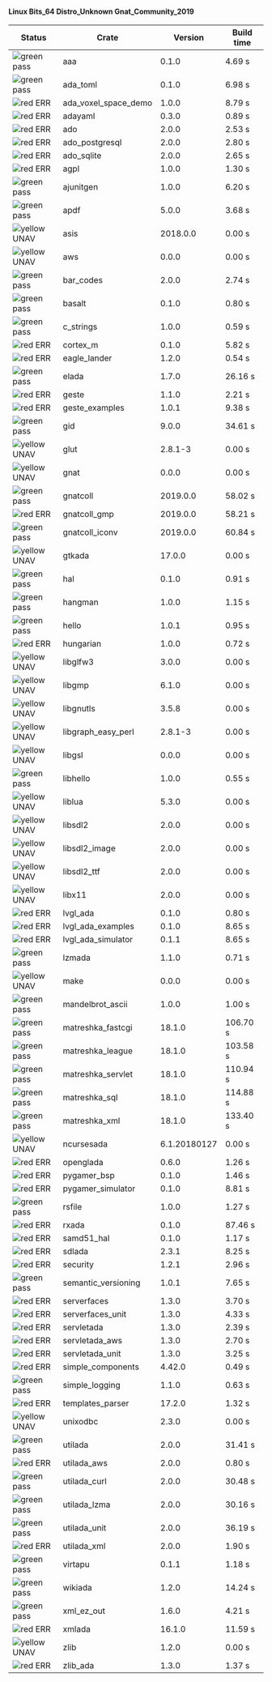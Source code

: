 #### Linux Bits_64 Distro_Unknown Gnat_Community_2019

| Status | Crate | Version | Build time |
| --- | --- | --- | --- |
|![green](https://placehold.it/8/00aa00/000000?text=+) pass | aaa | 0.1.0 |  4.69 s |
|![green](https://placehold.it/8/00aa00/000000?text=+) pass | ada_toml | 0.1.0 |  6.98 s |
|![red](https://placehold.it/8/ff0000/000000?text=+) ERR  | ada_voxel_space_demo | 1.0.0 |  8.79 s |
|![red](https://placehold.it/8/ff0000/000000?text=+) ERR  | adayaml | 0.3.0 |  0.89 s |
|![red](https://placehold.it/8/ff0000/000000?text=+) ERR  | ado | 2.0.0 |  2.53 s |
|![red](https://placehold.it/8/ff0000/000000?text=+) ERR  | ado_postgresql | 2.0.0 |  2.80 s |
|![red](https://placehold.it/8/ff0000/000000?text=+) ERR  | ado_sqlite | 2.0.0 |  2.65 s |
|![red](https://placehold.it/8/ff0000/000000?text=+) ERR  | agpl | 1.0.0 |  1.30 s |
|![green](https://placehold.it/8/00aa00/000000?text=+) pass | ajunitgen | 1.0.0 |  6.20 s |
|![green](https://placehold.it/8/00aa00/000000?text=+) pass | apdf | 5.0.0 |  3.68 s |
|![yellow](https://placehold.it/8/ffbb00/000000?text=+) UNAV | asis | 2018.0.0 |  0.00 s |
|![yellow](https://placehold.it/8/ffbb00/000000?text=+) UNAV | aws | 0.0.0 |  0.00 s |
|![green](https://placehold.it/8/00aa00/000000?text=+) pass | bar_codes | 2.0.0 |  2.74 s |
|![green](https://placehold.it/8/00aa00/000000?text=+) pass | basalt | 0.1.0 |  0.80 s |
|![green](https://placehold.it/8/00aa00/000000?text=+) pass | c_strings | 1.0.0 |  0.59 s |
|![red](https://placehold.it/8/ff0000/000000?text=+) ERR  | cortex_m | 0.1.0 |  5.82 s |
|![red](https://placehold.it/8/ff0000/000000?text=+) ERR  | eagle_lander | 1.2.0 |  0.54 s |
|![green](https://placehold.it/8/00aa00/000000?text=+) pass | elada | 1.7.0 |  26.16 s |
|![red](https://placehold.it/8/ff0000/000000?text=+) ERR  | geste | 1.1.0 |  2.21 s |
|![red](https://placehold.it/8/ff0000/000000?text=+) ERR  | geste_examples | 1.0.1 |  9.38 s |
|![green](https://placehold.it/8/00aa00/000000?text=+) pass | gid | 9.0.0 |  34.61 s |
|![yellow](https://placehold.it/8/ffbb00/000000?text=+) UNAV | glut | 2.8.1-3 |  0.00 s |
|![yellow](https://placehold.it/8/ffbb00/000000?text=+) UNAV | gnat | 0.0.0 |  0.00 s |
|![green](https://placehold.it/8/00aa00/000000?text=+) pass | gnatcoll | 2019.0.0 |  58.02 s |
|![red](https://placehold.it/8/ff0000/000000?text=+) ERR  | gnatcoll_gmp | 2019.0.0 |  58.21 s |
|![green](https://placehold.it/8/00aa00/000000?text=+) pass | gnatcoll_iconv | 2019.0.0 |  60.84 s |
|![yellow](https://placehold.it/8/ffbb00/000000?text=+) UNAV | gtkada | 17.0.0 |  0.00 s |
|![green](https://placehold.it/8/00aa00/000000?text=+) pass | hal | 0.1.0 |  0.91 s |
|![green](https://placehold.it/8/00aa00/000000?text=+) pass | hangman | 1.0.0 |  1.15 s |
|![green](https://placehold.it/8/00aa00/000000?text=+) pass | hello | 1.0.1 |  0.95 s |
|![red](https://placehold.it/8/ff0000/000000?text=+) ERR  | hungarian | 1.0.0 |  0.72 s |
|![yellow](https://placehold.it/8/ffbb00/000000?text=+) UNAV | libglfw3 | 3.0.0 |  0.00 s |
|![yellow](https://placehold.it/8/ffbb00/000000?text=+) UNAV | libgmp | 6.1.0 |  0.00 s |
|![yellow](https://placehold.it/8/ffbb00/000000?text=+) UNAV | libgnutls | 3.5.8 |  0.00 s |
|![yellow](https://placehold.it/8/ffbb00/000000?text=+) UNAV | libgraph_easy_perl | 2.8.1-3 |  0.00 s |
|![yellow](https://placehold.it/8/ffbb00/000000?text=+) UNAV | libgsl | 0.0.0 |  0.00 s |
|![green](https://placehold.it/8/00aa00/000000?text=+) pass | libhello | 1.0.0 |  0.55 s |
|![yellow](https://placehold.it/8/ffbb00/000000?text=+) UNAV | liblua | 5.3.0 |  0.00 s |
|![yellow](https://placehold.it/8/ffbb00/000000?text=+) UNAV | libsdl2 | 2.0.0 |  0.00 s |
|![yellow](https://placehold.it/8/ffbb00/000000?text=+) UNAV | libsdl2_image | 2.0.0 |  0.00 s |
|![yellow](https://placehold.it/8/ffbb00/000000?text=+) UNAV | libsdl2_ttf | 2.0.0 |  0.00 s |
|![yellow](https://placehold.it/8/ffbb00/000000?text=+) UNAV | libx11 | 2.0.0 |  0.00 s |
|![red](https://placehold.it/8/ff0000/000000?text=+) ERR  | lvgl_ada | 0.1.0 |  0.80 s |
|![red](https://placehold.it/8/ff0000/000000?text=+) ERR  | lvgl_ada_examples | 0.1.0 |  8.65 s |
|![red](https://placehold.it/8/ff0000/000000?text=+) ERR  | lvgl_ada_simulator | 0.1.1 |  8.65 s |
|![green](https://placehold.it/8/00aa00/000000?text=+) pass | lzmada | 1.1.0 |  0.71 s |
|![yellow](https://placehold.it/8/ffbb00/000000?text=+) UNAV | make | 0.0.0 |  0.00 s |
|![green](https://placehold.it/8/00aa00/000000?text=+) pass | mandelbrot_ascii | 1.0.0 |  1.00 s |
|![green](https://placehold.it/8/00aa00/000000?text=+) pass | matreshka_fastcgi | 18.1.0 |  106.70 s |
|![green](https://placehold.it/8/00aa00/000000?text=+) pass | matreshka_league | 18.1.0 |  103.58 s |
|![green](https://placehold.it/8/00aa00/000000?text=+) pass | matreshka_servlet | 18.1.0 |  110.94 s |
|![green](https://placehold.it/8/00aa00/000000?text=+) pass | matreshka_sql | 18.1.0 |  114.88 s |
|![green](https://placehold.it/8/00aa00/000000?text=+) pass | matreshka_xml | 18.1.0 |  133.40 s |
|![yellow](https://placehold.it/8/ffbb00/000000?text=+) UNAV | ncursesada | 6.1.20180127 |  0.00 s |
|![red](https://placehold.it/8/ff0000/000000?text=+) ERR  | openglada | 0.6.0 |  1.26 s |
|![red](https://placehold.it/8/ff0000/000000?text=+) ERR  | pygamer_bsp | 0.1.0 |  1.46 s |
|![red](https://placehold.it/8/ff0000/000000?text=+) ERR  | pygamer_simulator | 0.1.0 |  8.81 s |
|![green](https://placehold.it/8/00aa00/000000?text=+) pass | rsfile | 1.0.0 |  1.27 s |
|![red](https://placehold.it/8/ff0000/000000?text=+) ERR  | rxada | 0.1.0 |  87.46 s |
|![red](https://placehold.it/8/ff0000/000000?text=+) ERR  | samd51_hal | 0.1.0 |  1.17 s |
|![red](https://placehold.it/8/ff0000/000000?text=+) ERR  | sdlada | 2.3.1 |  8.25 s |
|![red](https://placehold.it/8/ff0000/000000?text=+) ERR  | security | 1.2.1 |  2.96 s |
|![green](https://placehold.it/8/00aa00/000000?text=+) pass | semantic_versioning | 1.0.1 |  7.65 s |
|![red](https://placehold.it/8/ff0000/000000?text=+) ERR  | serverfaces | 1.3.0 |  3.70 s |
|![red](https://placehold.it/8/ff0000/000000?text=+) ERR  | serverfaces_unit | 1.3.0 |  4.33 s |
|![red](https://placehold.it/8/ff0000/000000?text=+) ERR  | servletada | 1.3.0 |  2.39 s |
|![red](https://placehold.it/8/ff0000/000000?text=+) ERR  | servletada_aws | 1.3.0 |  2.70 s |
|![red](https://placehold.it/8/ff0000/000000?text=+) ERR  | servletada_unit | 1.3.0 |  3.25 s |
|![red](https://placehold.it/8/ff0000/000000?text=+) ERR  | simple_components | 4.42.0 |  0.49 s |
|![green](https://placehold.it/8/00aa00/000000?text=+) pass | simple_logging | 1.1.0 |  0.63 s |
|![red](https://placehold.it/8/ff0000/000000?text=+) ERR  | templates_parser | 17.2.0 |  1.32 s |
|![yellow](https://placehold.it/8/ffbb00/000000?text=+) UNAV | unixodbc | 2.3.0 |  0.00 s |
|![green](https://placehold.it/8/00aa00/000000?text=+) pass | utilada | 2.0.0 |  31.41 s |
|![red](https://placehold.it/8/ff0000/000000?text=+) ERR  | utilada_aws | 2.0.0 |  0.80 s |
|![green](https://placehold.it/8/00aa00/000000?text=+) pass | utilada_curl | 2.0.0 |  30.48 s |
|![green](https://placehold.it/8/00aa00/000000?text=+) pass | utilada_lzma | 2.0.0 |  30.16 s |
|![green](https://placehold.it/8/00aa00/000000?text=+) pass | utilada_unit | 2.0.0 |  36.19 s |
|![red](https://placehold.it/8/ff0000/000000?text=+) ERR  | utilada_xml | 2.0.0 |  1.90 s |
|![green](https://placehold.it/8/00aa00/000000?text=+) pass | virtapu | 0.1.1 |  1.18 s |
|![green](https://placehold.it/8/00aa00/000000?text=+) pass | wikiada | 1.2.0 |  14.24 s |
|![green](https://placehold.it/8/00aa00/000000?text=+) pass | xml_ez_out | 1.6.0 |  4.21 s |
|![red](https://placehold.it/8/ff0000/000000?text=+) ERR  | xmlada | 16.1.0 |  11.59 s |
|![yellow](https://placehold.it/8/ffbb00/000000?text=+) UNAV | zlib | 1.2.0 |  0.00 s |
|![red](https://placehold.it/8/ff0000/000000?text=+) ERR  | zlib_ada | 1.3.0 |  1.37 s |
